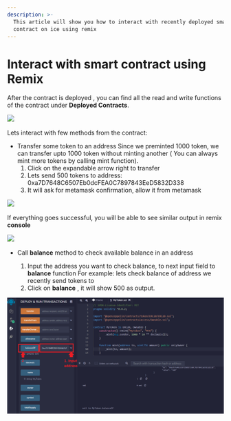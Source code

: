 ```yaml
---
description: >-
  This article will show you how to interact with recently deployed smart
  contract on ice using remix
---
```


# Interact with smart contract using Remix

After the contract is deployed , you can find all the read and write functions of the contract under  **Deployed Contracts**.

![](https://lh4.googleusercontent.com/YyYbDISMLmVPaN9r5RzfmjcX3Yht-D3Tlh5mBGf5z2NWSGRDgmCWbz9-MposKLUeDin0sYERKKdr277K8fOhL1qBEUIoCyKQBfTRjfs1VXQEIX\_26zeekec-Vb7YsewnZZDnSdnO)

Lets interact with few methods from the contract:

* Transfer some token to an address                                                                                                Since we preminted 1000 token, we can transfer upto 1000 token without minting another ( You can always mint more tokens by calling mint function).
  1. Click on the expandable arrow right to transfer
  2. Lets send 500 tokens to address: 0xa7D7648C6507Eb0dcFEA0C7897843EeD5832D338
  3. It will ask for metamask confirmation, allow it from metamask

![](https://lh3.googleusercontent.com/zCjWFP5-EsG1RyRinDzPVuoYR6A0XnRIahXNcLphXamqQ8Y5st2--EPi6-zsVURQUB3WENVuCHhMLnfyZUUjT7lhYL3lPJhIL2bKG5AMHkkGfpy7QOaZ2AtKi2siDpNLZoK\_n\_zK)

If everything goes successful, you will be able to see similar output in remix **console**

![](https://lh6.googleusercontent.com/mxJL\_r2hT2BfDt\_bAYw8FcUeewtliRMJ93WVp8kOrsfFIsqAcwvHYx4b29okFEymbdR536GaQ\_i1CUDee89EdVnetHQ5L3Ugl1OkLhvMqSABvIsZwVxNbbX1nYlzbbTZ1QFI0BOe)

*   Call **balance** method to check available balance in an address

    1. Input the address you want to check balance, to next input field to **balance** function         For example: lets check balance of address we recently send tokens to
    2. Click on **balance** , it will show 500 as output.





![](../../.gitbook/assets/remixbalance.png)
